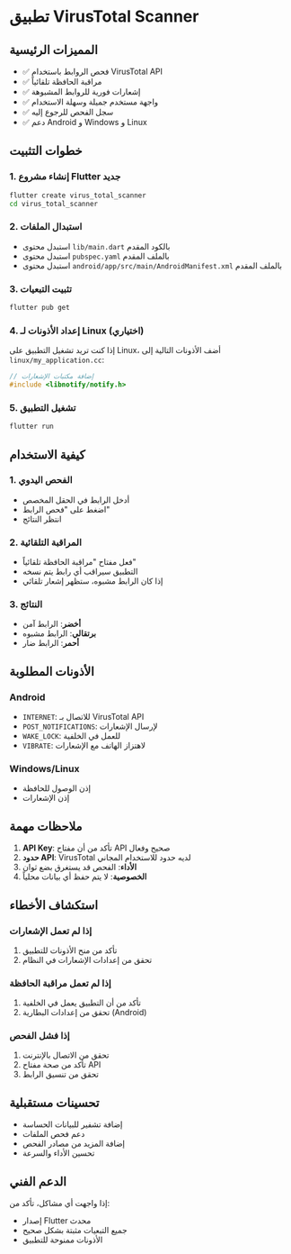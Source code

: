 # تطبيق VirusTotal Scanner

## المميزات الرئيسية
- ✅ فحص الروابط باستخدام VirusTotal API
- ✅ مراقبة الحافظة تلقائياً
- ✅ إشعارات فورية للروابط المشبوهة
- ✅ واجهة مستخدم جميلة وسهلة الاستخدام
- ✅ سجل الفحص للرجوع إليه
- ✅ دعم Android و Windows و Linux

## خطوات التثبيت

### 1. إنشاء مشروع Flutter جديد
```bash
flutter create virus_total_scanner
cd virus_total_scanner
```

### 2. استبدال الملفات
- استبدل محتوى `lib/main.dart` بالكود المقدم
- استبدل محتوى `pubspec.yaml` بالملف المقدم
- استبدل محتوى `android/app/src/main/AndroidManifest.xml` بالملف المقدم

### 3. تثبيت التبعيات
```bash
flutter pub get
```

### 4. إعداد الأذونات لـ Linux (اختياري)
إذا كنت تريد تشغيل التطبيق على Linux، أضف الأذونات التالية إلى `linux/my_application.cc`:

```cpp
// إضافة مكتبات الإشعارات
#include <libnotify/notify.h>
```

### 5. تشغيل التطبيق
```bash
flutter run
```

## كيفية الاستخدام

### 1. الفحص اليدوي
- أدخل الرابط في الحقل المخصص
- اضغط على "فحص الرابط"
- انتظر النتائج

### 2. المراقبة التلقائية
- فعل مفتاح "مراقبة الحافظة تلقائياً"
- التطبيق سيراقب أي رابط يتم نسخه
- إذا كان الرابط مشبوه، ستظهر إشعار تلقائي

### 3. النتائج
- **أخضر**: الرابط آمن
- **برتقالي**: الرابط مشبوه
- **أحمر**: الرابط ضار

## الأذونات المطلوبة

### Android
- `INTERNET`: للاتصال بـ VirusTotal API
- `POST_NOTIFICATIONS`: لإرسال الإشعارات
- `WAKE_LOCK`: للعمل في الخلفية
- `VIBRATE`: لاهتزاز الهاتف مع الإشعارات

### Windows/Linux
- إذن الوصول للحافظة
- إذن الإشعارات

## ملاحظات مهمة

1. **API Key**: تأكد من أن مفتاح API صحيح وفعال
2. **حدود API**: VirusTotal لديه حدود للاستخدام المجاني
3. **الأداء**: الفحص قد يستغرق بضع ثوان
4. **الخصوصية**: لا يتم حفظ أي بيانات محلياً

## استكشاف الأخطاء

### إذا لم تعمل الإشعارات
1. تأكد من منح الأذونات للتطبيق
2. تحقق من إعدادات الإشعارات في النظام

### إذا لم تعمل مراقبة الحافظة
1. تأكد من أن التطبيق يعمل في الخلفية
2. تحقق من إعدادات البطارية (Android)

### إذا فشل الفحص
1. تحقق من الاتصال بالإنترنت
2. تأكد من صحة مفتاح API
3. تحقق من تنسيق الرابط

## تحسينات مستقبلية
- إضافة تشفير للبيانات الحساسة
- دعم فحص الملفات
- إضافة المزيد من مصادر الفحص
- تحسين الأداء والسرعة

## الدعم الفني
إذا واجهت أي مشاكل، تأكد من:
- إصدار Flutter محدث
- جميع التبعيات مثبتة بشكل صحيح
- الأذونات ممنوحة للتطبيق